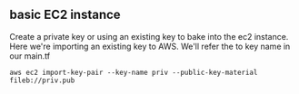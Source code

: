## basic EC2 instance

Create a private key or using an existing key to bake into the ec2 instance. Here we're importing an existing key to AWS. We'll refer the to key name in our main.tf

```aws ec2 import-key-pair --key-name priv --public-key-material fileb://priv.pub```

